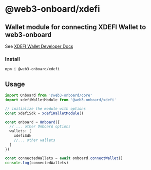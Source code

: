 # @web3-onboard/xdefi

## Wallet module for connecting XDEFI Wallet to web3-onboard

See [XDEFI Wallet Developer Docs](https://sdk.xdefi.io/)

### Install

`npm i @web3-onboard/xdefi`

## Usage

```typescript
import Onboard from '@web3-onboard/core'
import xdefiWalletModule from '@web3-onboard/xdefi'

// initialize the module with options
const xdefiSdk = xdefiWalletModule()

const onboard = Onboard({
  // ... other Onboard options
  wallets: [
    xdefiSdk
    //... other wallets
  ]
})

const connectedWallets = await onboard.connectWallet()
console.log(connectedWallets)
```
